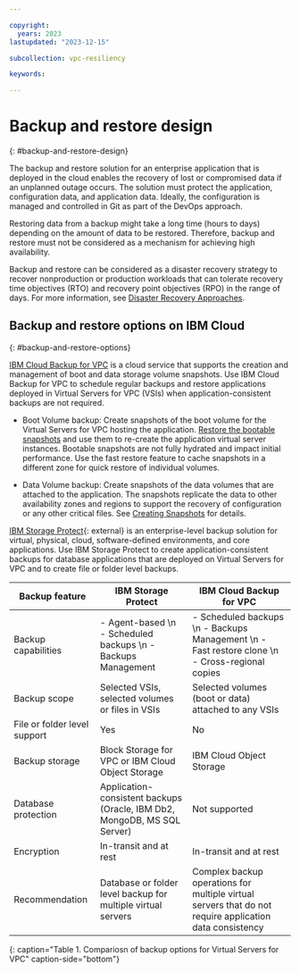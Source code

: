 ```yaml
---

copyright:
  years: 2023
lastupdated: "2023-12-15"

subcollection: vpc-resiliency

keywords:

---
```


# Backup and restore design
{: #backup-and-restore-design}

The backup and restore solution for an enterprise application that is deployed in the cloud enables the recovery of lost or compromised data if an unplanned outage occurs. The solution must protect the application, configuration data, and application data. Ideally, the configuration is managed and controlled in Git as part of the DevOps approach.

Restoring data from a backup might take a long time (hours to days) depending on the amount of data to be restored. Therefore, backup and restore must not be considered as a mechanism for achieving high availability.

Backup and restore can be considered as a disaster recovery strategy to recover nonproduction or production workloads that can tolerate recovery time objectives (RTO) and recovery point objectives (RPO) in the range of days. For more information, see [Disaster Recovery Approaches](/docs/vpc-resiliency?topic=vpc-resiliency-disaster-recovery-design#disaster-recovery-approach).

## Backup and restore options on IBM Cloud
{: #backup-and-restore-options}

[IBM Cloud Backup for VPC](/docs/vpc?topic=vpc-backup-service-about&interface=ui) is a cloud service that supports the creation and management of boot and data storage volume snapshots. Use IBM Cloud Backup for VPC to schedule regular backups and restore applications deployed in Virtual Servers for VPC (VSIs) when application-consistent backups are not required.

- Boot Volume backup: Create snapshots of the boot volume for the Virtual Servers for VPC hosting the application. [Restore the bootable snapshots](/docs/vpc?topic=vpc-baas-vpc-restore&interface=ui#baas-restore-concept-boot) and use them to re-create the application virtual server instances. Bootable snapshots are not fully hydrated and impact initial performance. Use the fast restore feature to cache snapshots in a different zone for quick restore of individual volumes.

- Data Volume backup: Create snapshots of the data volumes that are attached to the application. The snapshots replicate the data to other availability zones and regions to support the recovery of configuration or any other critical files. See [Creating Snapshots](/docs/vpc?topic=vpc-snapshots-vpc-create&interface=ui) for details.

[IBM Storage Protect](https://cloud.ibm.com/catalog/content/SPonIBMCloud-20c54034-d319-48c0-beb6-0b4adc54265c-global){: external} is an enterprise-level backup solution for virtual, physical, cloud, software-defined environments, and core applications. Use IBM Storage Protect to create application-consistent backups for database applications that are deployed on Virtual Servers for VPC and to create file or folder level backups.

| Backup feature            | IBM Storage Protect                      | IBM Cloud Backup for VPC                              |
|-------------------------------|--------------------------------|--------------------------------|
| Backup capabilities       | - Agent-based \n - Scheduled backups \n - Backups Management      | - Scheduled backups \n - Backups Management \n - Fast restore clone \n - Cross-regional copies                |
| Backup scope            | Selected VSIs, selected volumes or files in VSIs                        | Selected volumes (boot or data) attached to any VSIs                                         |
| File or folder level support | Yes                                                                     | No                                                                                           |
| Backup storage           | Block Storage for VPC or IBM Cloud Object Storage                                            | IBM Cloud Object Storage                                                                                      |
| Database protection      | Application-consistent backups (Oracle, IBM Db2, MongoDB, MS SQL Server) | Not supported                                                                                |
| Encryption          | In-transit and at rest                                                  | In-transit and at rest                                                                       |
| Recommendation          | Database or folder level backup for multiple virtual servers                             | Complex backup operations for multiple virtual servers that do not require application data consistency |
{: caption="Table 1. Compariosn of backup options for Virtual Servers for VPC" caption-side="bottom"}
